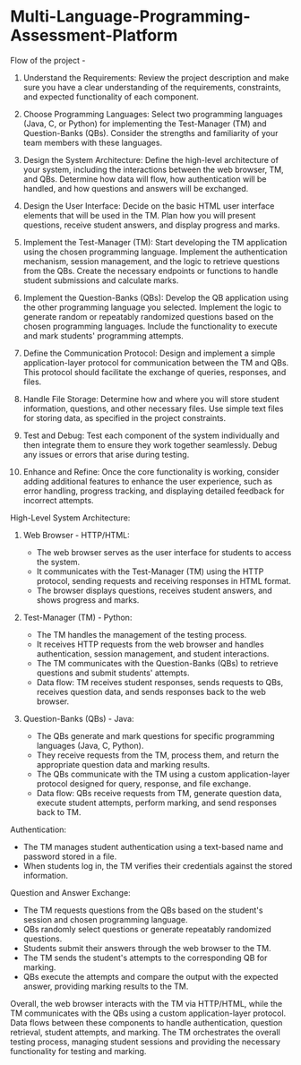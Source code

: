 # Multi-Language-Programming-Assessment-Platform


Flow of the project - 

1. Understand the Requirements: Review the project description and make sure you have a clear understanding of the requirements, constraints, and expected functionality of each component.

2. Choose Programming Languages: Select two programming languages (Java, C, or Python) for implementing the Test-Manager (TM) and Question-Banks (QBs). Consider the strengths and familiarity of your team members with these languages.

3. Design the System Architecture: Define the high-level architecture of your system, including the interactions between the web browser, TM, and QBs. Determine how data will flow, how authentication will be handled, and how questions and answers will be exchanged.

4. Design the User Interface: Decide on the basic HTML user interface elements that will be used in the TM. Plan how you will present questions, receive student answers, and display progress and marks.

5. Implement the Test-Manager (TM): Start developing the TM application using the chosen programming language. Implement the authentication mechanism, session management, and the logic to retrieve questions from the QBs. Create the necessary endpoints or functions to handle student submissions and calculate marks.

6. Implement the Question-Banks (QBs): Develop the QB application using the other programming language you selected. Implement the logic to generate random or repeatably randomized questions based on the chosen programming languages. Include the functionality to execute and mark students' programming attempts.

7. Define the Communication Protocol: Design and implement a simple application-layer protocol for communication between the TM and QBs. This protocol should facilitate the exchange of queries, responses, and files.

8. Handle File Storage: Determine how and where you will store student information, questions, and other necessary files. Use simple text files for storing data, as specified in the project constraints.

9. Test and Debug: Test each component of the system individually and then integrate them to ensure they work together seamlessly. Debug any issues or errors that arise during testing.

10. Enhance and Refine: Once the core functionality is working, consider adding additional features to enhance the user experience, such as error handling, progress tracking, and displaying detailed feedback for incorrect attempts.

High-Level System Architecture:

1. Web Browser - HTTP/HTML:
   - The web browser serves as the user interface for students to access the system.
   - It communicates with the Test-Manager (TM) using the HTTP protocol, sending requests and receiving responses in HTML format.
   - The browser displays questions, receives student answers, and shows progress and marks.

2. Test-Manager (TM) - Python:
   - The TM handles the management of the testing process.
   - It receives HTTP requests from the web browser and handles authentication, session management, and student interactions.
   - The TM communicates with the Question-Banks (QBs) to retrieve questions and submit students' attempts.
   - Data flow: TM receives student responses, sends requests to QBs, receives question data, and sends responses back to the web browser.

3. Question-Banks (QBs) - Java:
   - The QBs generate and mark questions for specific programming languages (Java, C, Python).
   - They receive requests from the TM, process them, and return the appropriate question data and marking results.
   - The QBs communicate with the TM using a custom application-layer protocol designed for query, response, and file exchange.
   - Data flow: QBs receive requests from TM, generate question data, execute student attempts, perform marking, and send responses back to TM.

Authentication:
- The TM manages student authentication using a text-based name and password stored in a file.
- When students log in, the TM verifies their credentials against the stored information.

Question and Answer Exchange:
- The TM requests questions from the QBs based on the student's session and chosen programming language.
- QBs randomly select questions or generate repeatably randomized questions.
- Students submit their answers through the web browser to the TM.
- The TM sends the student's attempts to the corresponding QB for marking.
- QBs execute the attempts and compare the output with the expected answer, providing marking results to the TM.

Overall, the web browser interacts with the TM via HTTP/HTML, while the TM communicates with the QBs using a custom application-layer protocol. Data flows between these components to handle authentication, question retrieval, student attempts, and marking. The TM orchestrates the overall testing process, managing student sessions and providing the necessary functionality for testing and marking.


